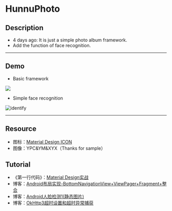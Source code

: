 # HunnuPhoto

## Description

- 4 days ago: It is just a simple photo album framework.
- Add the function of face recognition.

***

## Demo

- Basic framework

![](https://ww1.sinaimg.cn/large/007i4MEmgy1fzj624fmvmj319c0mp43e.jpg)

- Simple face recognition

![identify](https://ww1.sinaimg.cn/large/007i4MEmgy1fznx4at0tbj30mq0msgv1.jpg)

***

## Resource

-  图标：[Material Design ICON](https://material.io/tools/icons/)
-  图像：YPC&YM&XYX（Thanks for sample）

## Tutorial

- 《第一行代码》：[Material Design实战](http://www.ituring.com.cn/book/1841)
- 博客：[Android布局实现-BottomNavigationView+ViewPager+Fragment+整合](https://tomoya92.github.io/2017/04/05/android-bottomnavigationview-viewpager-fragment/)
- 博客：[Android人脸检测1(静态图片)](https://www.cnblogs.com/haoxr/p/7650642.html)
- 博客：[OkHttp3超时设置和超时异常捕获](https://blog.csdn.net/do168/article/details/51848895)

